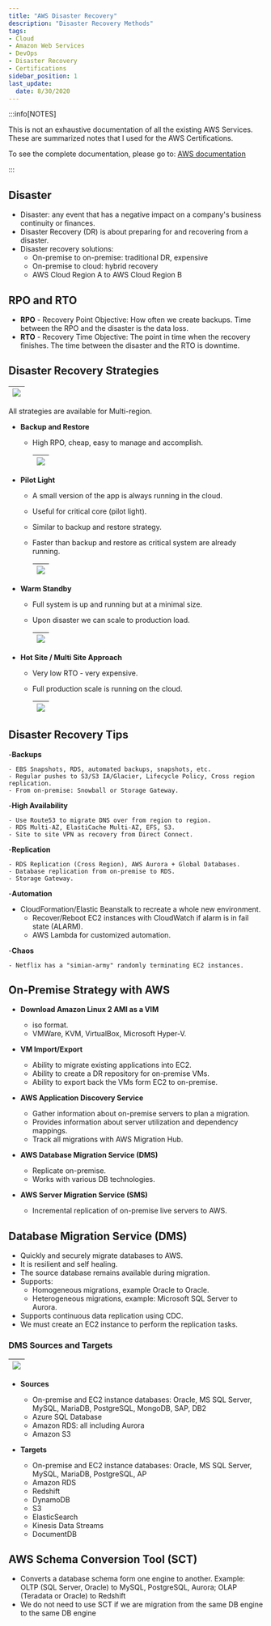 ```yaml
---
title: "AWS Disaster Recovery"
description: "Disaster Recovery Methods"
tags: 
- Cloud
- Amazon Web Services
- DevOps
- Disaster Recovery
- Certifications
sidebar_position: 1
last_update:
  date: 8/30/2020
---
```



:::info[NOTES]

This is not an exhaustive documentation of all the existing AWS Services. These are summarized notes that I used for the AWS Certifications.

To see the complete documentation, please go to: [AWS documentation](https://docs.aws.amazon.com/)

:::

## Disaster 

- Disaster: any event that has a negative impact on a company's business continuity or finances.
- Disaster Recovery (DR) is about preparing for and recovering from a disaster.
- Disaster recovery solutions:
    - On-premise to on-premise: traditional DR, expensive
    - On-premise to cloud: hybrid recovery
    - AWS Cloud Region A to AWS Cloud Region B

## RPO and RTO

- **RPO** - Recovery Point Objective: How often we create backups. Time between the RPO and the disaster is the data loss.
- **RTO** - Recovery Time Objective: The point in time when the recovery finishes. The time between the disaster and the RTO is downtime.


## Disaster Recovery Strategies

|![](/img/docs/aws-dr-stratsgies-asterrto.png)|
|-|

All strategies are available for Multi-region. 

- **Backup and Restore**

  - High RPO, cheap, easy to manage and accomplish.
  
    <div class="img-center"> 

    |![](/img/docs/aws-backuprestore-highrpo.png)|
    |-|

    </div>

- **Pilot Light**

  - A small version of the app is always running in the cloud.
  - Useful for critical core (pilot light).
  - Similar to backup and restore strategy.
  - Faster than backup and restore as critical system are already running.
  
    <div class="img-center"> 

    |![](/img/docs/aws-pilotlight-drrr.png)|
    |-|

    </div>

- **Warm Standby**

  - Full system is up and running but at a minimal size.
  - Upon disaster we can scale to production load.
  
    <div class="img-center"> 

    |![](/img/docs/aws-warm-standby-drrrr.png)|
    |-|

    </div>


- **Hot Site / Multi Site Approach**

  - Very low RTO - very expensive.
  - Full production scale is running on the cloud.
  
    <div class="img-center"> 

    |![](/img/docs/aws-multisite-approach.png)|
    |-|

    </div>


## Disaster Recovery Tips

-**Backups**

    - EBS Snapshots, RDS, automated backups, snapshots, etc.
    - Regular pushes to S3/S3 IA/Glacier, Lifecycle Policy, Cross region replication.
    - From on-premise: Snowball or Storage Gateway.

-**High Availability**

    - Use Route53 to migrate DNS over from region to region.
    - RDS Multi-AZ, ElastiCache Multi-AZ, EFS, S3.
    - Site to site VPN as recovery from Direct Connect.

-**Replication**

    - RDS Replication (Cross Region), AWS Aurora + Global Databases.
    - Database replication from on-premise to RDS.
    - Storage Gateway.

-**Automation**

 
  - CloudFormation/Elastic Beanstalk to recreate a whole new environment.
    - Recover/Reboot EC2 instances with CloudWatch if alarm is in fail state (ALARM).
    - AWS Lambda for customized automation.

-**Chaos**

    - Netflix has a "simian-army" randomly terminating EC2 instances.



## On-Premise Strategy with AWS

- **Download Amazon Linux 2 AMI as a VIM**

    - iso format.
    - VMWare, KVM, VirtualBox, Microsoft Hyper-V.

- **VM Import/Export**

    - Ability to migrate existing applications into EC2.
    - Ability to create a DR repository for on-premise VMs.
    - Ability to export back the VMs form EC2 to on-premise.

- **AWS Application Discovery Service**

    - Gather information about on-premise servers to plan a migration.
    - Provides information about server utilization and dependency mappings.
    - Track all migrations with AWS Migration Hub.

- **AWS Database Migration Service (DMS)**

    - Replicate on-premise.
    - Works with various DB technologies.

- **AWS Server Migration Service (SMS)**

    - Incremental replication of on-premise live servers to AWS.



## Database Migration Service (DMS)

- Quickly and securely migrate databases to AWS.
- It is resilient and self healing.
- The source database remains available during migration.
- Supports:
    - Homogeneous migrations, example Oracle to Oracle.
    - Heterogeneous migrations, example: Microsoft SQL Server to Aurora.
- Supports continuous data replication using CDC.
- We must create an EC2 instance to perform the replication tasks.

### DMS Sources and Targets

|![](/img/docs/aws-schematool-howitworksss.png)|
|-|

- **Sources**
  - On-premise and EC2 instance databases: Oracle, MS SQL Server, MySQL, MariaDB, PostgreSQL, MongoDB, SAP, DB2
  - Azure SQL Database
  - Amazon RDS: all including Aurora
  - Amazon S3

- **Targets**
  - On-premise and EC2 instance databases: Oracle, MS SQL Server, MySQL, MariaDB, PostgreSQL, AP
  - Amazon RDS
  - Redshift
  - DynamoDB
  - S3
  - ElasticSearch
  - Kinesis Data Streams
  - DocumentDB

  


## AWS Schema Conversion Tool (SCT)

- Converts a database schema form one engine to another. Example: OLTP (SQL Server, Oracle) to MySQL, PostgreSQL, Aurora; OLAP (Teradata or Oracle) to Redshift
- We do not need to use SCT if we are migration from the same DB engine to the same DB engine


  

